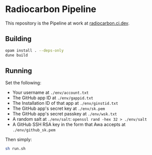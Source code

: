 # Radiocarbon Pipeline

This repository is the Pipeline at work at [radiocarbon.ci.dev](radiocarbon.ci.dev).

## Building

```bash
opam install . --deps-only
dune build
```

## Running

Set the following:
  - Your username at `./env/account.txt`
  - The GitHub app ID at `./env/gappid.txt`
  - The Installation ID of that app at `./env/ginstid.txt`
  - The GitHub app's secret key at `./env/sk.pem`
  - The GitHub app's secret passkey at `./env/wsk.txt`
  - A random salt at `./env/salt`: `openssl rand -hex 32 > ./env/salt`
  - A GitHub SSH RSA key in the form that Awa accepts at `./env/github_sk.pem`

Then simply:
```bash
sh run.sh
```
